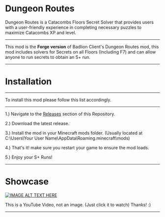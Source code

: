 # Dungeon Routes
Dungeon Routes is a Catacombs Floors Secret Solver that provides users with a user-friendly experience in completing necessary puzzles to maximize Catacombs XP and level.
___
This mod is the **Forge version** of Badlion Client's Dungeon Routes mod, this mod includes solvers for Secrets on all Floors (Including F7) and can allow anyone to run secrets to obtain an S+ run.
___
# Installation
___
To install this mod please follow this list accordingly.
___
1.) Navigate to the [Releases](https://github.com/Torz2/DungeonRoutes/releases/tag/Releases "Repository Releases") section of this Repository.

2.) Download the latest release.

3.) Install the mod in your Minecraft mods folder. (Usually located at C:\Users\Your User Name\AppData\Roaming\.minecraft\mods)

4.) That's it! make sure you restart your game to ensure the mod loads.

5.) Enjoy your S+ Runs!
___
# Showcase

[![IMAGE ALT TEXT HERE](http://img.youtube.com/vi/vsM154T9qQw/0.jpg)](http://www.youtube.com/watch?v=vsM154T9qQw)

This is a YouTube Video, not an image. (Just click it to watch) Thanks! :)
___
